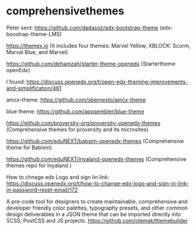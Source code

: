 # comprehensivethemes

Peter sent: 
https://github.com/dadasoz/edx-bootstrap-theme
(edx-boostrap-theme-LMS)

https://themex.io
(It includes four themes: Marvel Yellow, XBLOCK: Scorm, Marval Blue, and Marvel)

https://github.com/dehamzah/starter-theme-openedx
(Startertheme openEdx)


I found: 
https://discuss.openedx.org/t/open-edx-theming-improvements-and-simplification/461 

amcx-theme: 
https://github.com/sbernesto/amcx-theme

blue theme: 
https://github.com/appsembler/blue-theme

https://github.com/proversity-org/proversity-openedx-themes
(Comprehensive themes for proversity and its microsites)

https://github.com/eduNEXT/babsim-openedx-themes
(Comprehensive theme for Babism)

https://github.com/eduNEXT/inyaland-openedx-themes 
(Comprehensive themes repo for Inyaland )



How to chnage edx Logo and sign lin link:
https://discuss.openedx.org/t/how-to-change-edx-logo-and-sign-in-link-in-password-reset-email/172


A pre-code tool for designers to create maintainable, comprehensive and developer friendly color palettes, typography presets, and other common design deliverables in a JSON theme that can be imported directly into SCSS, PostCSS and JS projects.
https://github.com/olemak/themebuilder
